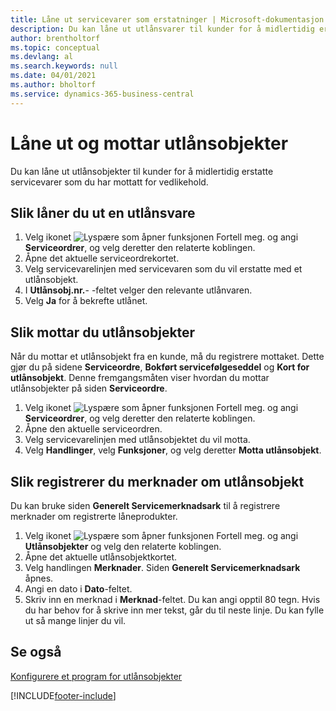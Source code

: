 ```yaml
---
title: Låne ut servicevarer som erstatninger | Microsoft-dokumentasjon
description: Du kan låne ut utlånsvarer til kunder for å midlertidig erstatte servicevarer som du har mottatt for vedlikehold.
author: brentholtorf
ms.topic: conceptual
ms.devlang: al
ms.search.keywords: null
ms.date: 04/01/2021
ms.author: bholtorf
ms.service: dynamics-365-business-central
---
```

# <a name="lend-and-receive-loaners"></a>Låne ut og mottar utlånsobjekter
Du kan låne ut utlånsobjekter til kunder for å midlertidig erstatte servicevarer som du har mottatt for vedlikehold.  
  
## <a name="to-lend-a-loaner-item"></a>Slik låner du ut en utlånsvare
1. Velg ikonet ![Lyspære som åpner funksjonen Fortell meg.](media/ui-search/search_small.png "Fortell hva du vil gjøre") og angi **Serviceordrer**, og velg deretter den relaterte koblingen.  
2. Åpne det aktuelle serviceordrekortet.  
3. Velg servicevarelinjen med servicevaren som du vil erstatte med et utlånsobjekt.  
4. I **Utlånsobj.nr.**- -feltet velger den relevante utlånvaren.  
5. Velg **Ja** for å bekrefte utlånet.  

## <a name="to-receive-a-loaner"></a>Slik mottar du utlånsobjekter
Når du mottar et utlånsobjekt fra en kunde, må du registrere mottaket. Dette gjør du på sidene **Serviceordre**, **Bokført servicefølgeseddel** og **Kort for utlånsobjekt**. Denne fremgangsmåten viser hvordan du mottar utlånsobjekter på siden **Serviceordre**.  
  
1. Velg ikonet ![Lyspære som åpner funksjonen Fortell meg.](media/ui-search/search_small.png "Fortell hva du vil gjøre") og angi **Serviceordrer**, og velg deretter den relaterte koblingen.  
2. Åpne den aktuelle serviceordren.  
3. Velg servicevarelinjen med utlånsobjektet du vil motta.  
4. Velg **Handlinger**, velg **Funksjoner**, og velg deretter **Motta utlånsobjekt**.  

## <a name="to-register-loaner-comments"></a>Slik registrerer du merknader om utlånsobjekt
Du kan bruke siden **Generelt Servicemerknadsark** til å registrere merknader om registrerte låneprodukter.  
  
1. Velg ikonet ![Lyspære som åpner funksjonen Fortell meg.](media/ui-search/search_small.png "Fortell hva du vil gjøre") og angi **Utlånsobjekter** og velg den relaterte koblingen.  
2. Åpne det aktuelle utlånsobjektkortet.  
3. Velg handlingen **Merknader**. Siden **Generelt Servicemerknadsark** åpnes.  
4. Angi en dato i **Dato**-feltet.  
5. Skriv inn en merknad i **Merknad**-feltet. Du kan angi opptil 80 tegn. Hvis du har behov for å skrive inn mer tekst, går du til neste linje. Du kan fylle ut så mange linjer du vil.  
  
## <a name="see-also"></a>Se også
[Konfigurere et program for utlånsobjekter](service-how-setup-loaner-program.md)   


[!INCLUDE[footer-include](includes/footer-banner.md)]
